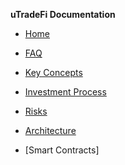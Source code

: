 <!-- docs/_sidebar.md -->
**uTradeFi Documentation**

* [Home](/)

* [FAQ](overview.md "What is uTradeFi")
* [Key Concepts](keyconcepts.md "Explanantion of key concepts")
* [Investment Process](investmentprocess.md "Overview of how to invvest")
* [Risks](risk.md "Overview of key risks")
* [Architecture](architecture.md "System overview")
* [Smart Contracts]
